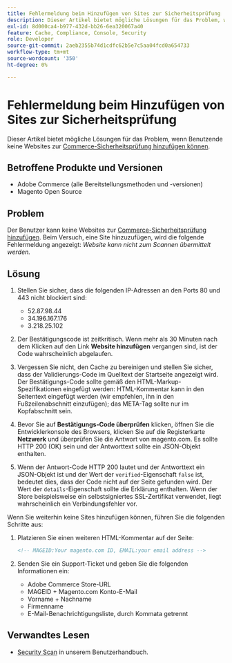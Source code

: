 ```yaml
---
title: Fehlermeldung beim Hinzufügen von Sites zur Sicherheitsprüfung
description: Dieser Artikel bietet mögliche Lösungen für das Problem, wenn Benutzende keine Websites zur [Commerce-Sicherheitsprüfung] hinzufügen können(https://account.magento.com/scanner/dashboard/).
exl-id: 8d000ca4-b977-432d-bb26-6ea320067a40
feature: Cache, Compliance, Console, Security
role: Developer
source-git-commit: 2aeb2355b74d1cdfc62b5e7c5aa04fcd0a654733
workflow-type: tm+mt
source-wordcount: '350'
ht-degree: 0%

---
```


# Fehlermeldung beim Hinzufügen von Sites zur Sicherheitsprüfung

Dieser Artikel bietet mögliche Lösungen für das Problem, wenn Benutzende keine Websites zur [Commerce-Sicherheitsprüfung hinzufügen können](https://account.magento.com/scanner/dashboard/).

## Betroffene Produkte und Versionen

* Adobe Commerce (alle Bereitstellungsmethoden und -versionen)
* Magento Open Source

## Problem

Der Benutzer kann keine Websites zur [Commerce-Sicherheitsprüfung hinzufügen](https://account.magento.com/scanner/dashboard/). Beim Versuch, eine Site hinzuzufügen, wird die folgende Fehlermeldung angezeigt: *Website kann nicht zum Scannen übermittelt werden.*

## Lösung

1. Stellen Sie sicher, dass die folgenden IP-Adressen an den Ports 80 und 443 nicht blockiert sind:
   * 52.87.98.44
   * 34.196.167.176
   * 3.218.25.102

1. Der Bestätigungscode ist zeitkritisch. Wenn mehr als 30 Minuten nach dem Klicken auf den Link **Website hinzufügen** vergangen sind, ist der Code wahrscheinlich abgelaufen.
1. Vergessen Sie nicht, den Cache zu bereinigen und stellen Sie sicher, dass der Validierungs-Code im Quelltext der Startseite angezeigt wird. Der Bestätigungs-Code sollte gemäß den HTML-Markup-Spezifikationen eingefügt werden: HTML-Kommentar kann in den Seitentext eingefügt werden (wir empfehlen, ihn in den Fußzeilenabschnitt einzufügen); das META-Tag sollte nur im Kopfabschnitt sein.
1. Bevor Sie auf **Bestätigungs-Code überprüfen** klicken, öffnen Sie die Entwicklerkonsole des Browsers, klicken Sie auf die Registerkarte **Netzwerk** und überprüfen Sie die Antwort von magento.com. Es sollte HTTP 200 (OK) sein und der Antworttext sollte ein JSON-Objekt enthalten.
1. Wenn der Antwort-Code HTTP 200 lautet und der Antworttext ein JSON-Objekt ist und der Wert der `verified`-Eigenschaft `false` ist, bedeutet dies, dass der Code nicht auf der Seite gefunden wird. Der Wert der `details`-Eigenschaft sollte die Erklärung enthalten. Wenn der Store beispielsweise ein selbstsigniertes SSL-Zertifikat verwendet, liegt wahrscheinlich ein Verbindungsfehler vor.

Wenn Sie weiterhin keine Sites hinzufügen können, führen Sie die folgenden Schritte aus:

1. Platzieren Sie einen weiteren HTML-Kommentar auf der Seite:

   ```HTML
   <!-- MAGEID:Your magento.com ID, EMAIL:your email address -->
   ```

1. Senden Sie ein Support-Ticket und geben Sie die folgenden Informationen ein:
   * Adobe Commerce Store-URL
   * MAGEID + Magento.com Konto-E-Mail
   * Vorname + Nachname
   * Firmenname
   * E-Mail-Benachrichtigungsliste, durch Kommata getrennt

## Verwandtes Lesen

* [Security Scan](https://experienceleague.adobe.com/en/docs/commerce-admin/systems/security/security-scan) in unserem Benutzerhandbuch.
